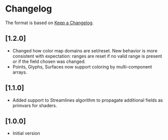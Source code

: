 # Changelog

The format is based on [Keep a Changelog](https://keepachangelog.com/en/1.0.0/).

## [1.2.0]

- Changed how color map domains are set/reset. New behavior is more consistent with expectation: ranges are reset
  if no valid range is present or if the field chosen was changed.
- Points, Glyphs, Surfaces now support coloring by multi-component arrays.

## [1.1.0]

- Added support to Streamlines algorithm to propagate additional fields as primvars for shaders.

## [1.0.0]

- Initial version